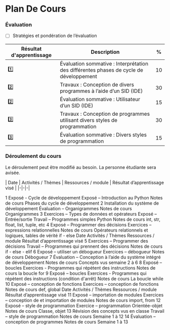 # Plan De Cours


### Évaluation

- [ ]  Stratégies et pondération de l’évaluation

|  Résultat d'apprentissage | Description | % |
|-|-|-|
| :one: | Évaluation sommative : Interprétation des différentes phases de cycle de développement | 10 |
| :two: | Travaux : Conception de divers programmes à l’aide d’un SID (IDE)                      | 30 |
| :two: | Évaluation sommative : Utilisateur d’un SID (IDE)                                      | 15 |
| :three: | Travaux : Conception de programmes utilisant divers styles de programmation          | 30 |
| :three: | Évaluation sommative : Divers styles de programmation                                | 15 |


### Déroulement du cours

Le déroulement peut être modifié au besoin. La personne étudiante sera avisée.

| Date | Activités / Thèmes | Ressources / module |  Résultat d’apprentissage visé |
|-|-|-|

1
Exposé - Cycle de
développement
Exposé – Introduction
au Python
Notes de cours
Phases du cycle de
développement
2
Installation du
système de
développement
Évaluation –
Organigrammes
Notes de cours Organigrammes
3
Exercices – Types de
données et opérateurs
Exposé – Entrée/sortie
Travail – Programmes
simples Python
Notes de cours int, str, float, list, tuple, etc
4
Exposé – Programmer
des décisions
Exercices –
expressions
relationnelles
Notes de cours
Opérateurs relationnels et
logiques, tables de vérité
if - else
Date Activités / Thèmes Ressources / module
Résultat d’apprentissage
visé
5
Exercices –
Programmer des
décisions
Travail – Programmes
qui prennent des
décisions
Notes de cours if - else - elif
6
Exposé – utiliser un
débogueur Exercices –
débogueur
Notes de cours Débogueur
7
Évaluation –
Conception à l’aide du
système intégré de
développement
Notes de cours
Concepts vus semaine 2 à
6
8
Exposé – boucles
Exercices -
Programmes qui
répètent des
instructions
Notes de cours la boucle for
9
Exposé – boucles
Exercices -
Programmes qui
répètent des
instructions (condition
d'arrêt)
Notes de cours La boucle while
10
Exposé – conception
de fonctions
Exercices –
conception de
fonctions
Notes de cours def, global
Date Activités / Thèmes Ressources / module
Résultat d’apprentissage
visé
11
Exposé – importation
de modules
Exercices –
conception de et
importation de
modules
Notes de cours import, from
12
Exposé – style de
programmation
Exercice –
programmation
Orientée-objet
Notes de cours Classe, objet
13
Révision des concepts
vus en classe
Travail – style de
programmation
Notes de cours Semaine 1 à 12
14
Évaluation –
conception de
programmes
Notes de cours Semaine 1 à 13
